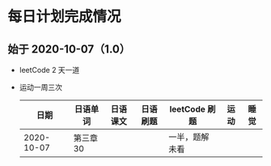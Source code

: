 # 每日计划完成情况

## 始于 2020-10-07（1.0）

- leetCode 2 天一道
- 运动一周三次

  | 日期       | 日语单词  | 日语课文 | 日语刷题 | leetCode 刷题  | 运动 | 睡觉 |
  | ---------- | --------- | -------- | -------- | -------------- | ---- | ---- |
  | 2020-10-07 | 第三章 30 |          |          | 一半，题解未看 |      |      |
